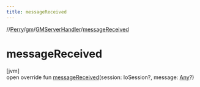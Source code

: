 ```yaml
---
title: messageReceived
---
```

//[Perry](../../../index.html)/[gm](../index.html)/[GMServerHandler](index.html)/[messageReceived](message-received.html)



# messageReceived



[jvm]\
open override fun [messageReceived](message-received.html)(session: IoSession?, message: [Any](https://kotlinlang.org/api/latest/jvm/stdlib/kotlin/-any/index.html)?)




